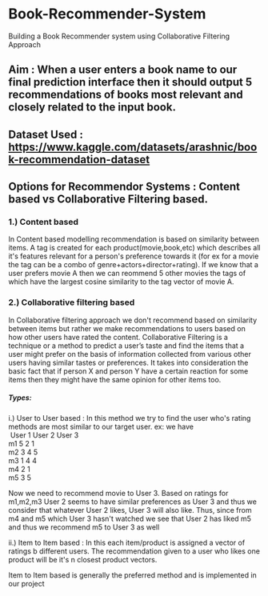 # Book-Recommender-System
Building a Book Recommender system using Collaborative Filtering Approach

## Aim : When a user enters a book name to our final prediction interface then it should output 5 recommendations of books most relevant and closely related to the input book.

## Dataset Used : https://www.kaggle.com/datasets/arashnic/book-recommendation-dataset

## Options for Recommendor Systems : Content based vs Collaborative Filtering based. 

### 1.) Content based
In Content based modelling recommendation is based on similarity between items. A tag is created for each product(movie,book,etc) which describes all it's features relevant for a person's preference towards it (for ex for a movie the tag can be a combo of genre+actors+director+rating). If we know that a user prefers movie A then we can reommend 5 other movies the tags of which have the largest cosine similarity to the tag vector of movie A.

### 2.) Collaborative filtering based
In Collaborative filtering approach we don't recommend based on similarity between items but rather we make recommendations to users based on how other users have rated the content. Collaborative Filtering is a technique or a method to predict a user’s taste and find the items that a user might prefer on the basis of information collected from various other users having similar tastes or preferences. It takes into consideration the basic fact that if person X and person Y have a certain reaction for some items then they might have the same opinion for other items too.

##### Types:

i.) User to User based : In this method we try to find the user who's rating methods are most similar to our target user.
ex: we have 
<br/>
&nbsp;User 1    User 2    User 3 
<br/>
m1   5         2           1
<br/>
m2   3         4           5
<br/>
m3   1         4           4
<br/>
m4   2         1
<br/>
m5   3         5

Now we need to recommend movie to User 3. Based on ratings for m1,m2,m3 User 2 seems to have similar preferences as User 3 and thus we consider that whatever User 2 likes, User 3 will also like. Thus, since from m4 and m5 which User 3 hasn't watched we see that User 2 has liked m5 and thus we recommend m5 to User 3 as well

ii.) Item to Item based : 
In this each item/product is assigned a vector of ratings b different users. The recommendation given to a user who likes one product will be it's n closest product vectors. 

Item to Item based is generally the preferred method and is implemented in our project
